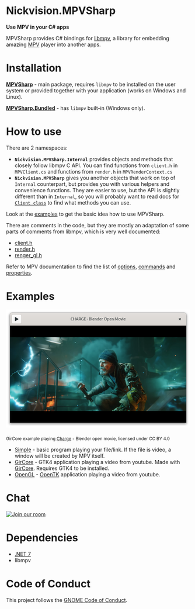 # Nickvision.MPVSharp

**Use MPV in your C# apps**

MPVSharp provides C# bindings for [libmpv](https://mpv.io/manual/master/#embedding-into-other-programs-libmpv), a library for embedding amazing [MPV](https://mpv.io/) player into another apps.

# Installation
**[MPVSharp](https://www.nuget.org/packages/Nickvision.MPVSharp/)** - main package, requires `libmpv` to be installed on the user system or provided together with your application (works on Windows and Linux).

**[MPVSharp.Bundled](https://www.nuget.org/packages/Nickvision.MPVSharp.Bundled/)** - has `libmpv` built-in (Windows only).

# How to use

There are 2 namespaces:
* **`Nickvision.MPVSharp.Internal`** provides objects and methods that closely follow libmpv C API. You can find functions from `client.h` in `MPVClient.cs` and functions from `render.h` in `MPVRenderContext.cs`
* **`Nickvision.MPVSharp`** gives you another objects that work on top of `Internal` counterpart, but provides you with various helpers and convenience functions. They are easier to use, but the API is slightly different than in `Internal`, so you will probably want to read docs for [`Client class`](api/Nickvision.MPVSharp.Client.html) to find what methods you can use.

Look at the [examples](#examples) to get the basic idea how to use MPVSharp.

There are comments in the code, but they are mostly an adaptation of some parts of comments from libmpv, which is very well documented:
* [client.h](https://github.com/mpv-player/mpv/blob/release/0.35/libmpv/client.h)
* [render.h](https://github.com/mpv-player/mpv/blob/release/0.35/libmpv/render.h)
* [renger_gl.h](https://github.com/mpv-player/mpv/blob/release/0.35/libmpv/render_gl.h)

Refer to MPV documentation to find the list of [options](https://mpv.io/manual/master/#options), [commands](https://mpv.io/manual/master/#list-of-input-commands) and [properties](https://mpv.io/manual/master/#properties).

# Examples

![GirCore Example](https://raw.githubusercontent.com/NickvisionApps/MPVSharp/main/Examples/GirCore/Screenshot.png)

<sub>GirCore example playing [Charge](https://www.youtube.com/watch?v=UXqq0ZvbOnk) - Blender open movie, licensed under CC BY 4.0</sub>

* [Simple](https://github.com/NickvisionApps/MPVSharp/tree/main/Examples/Simple) - basic program playing your file/link. If the file is video, a window will be created by MPV itself.
* [GirCore](https://github.com/NickvisionApps/MPVSharp/tree/main/Examples/GirCore) - GTK4 application playing a video from youtube. Made with [GirCore](https://github.com/gircore/gir.core). Requires GTK4 to be installed.
* [OpenGL](https://github.com/NickvisionApps/MPVSharp/tree/main/Examples/OpenGL) - [OpenTK](https://opentk.net/index.html) application playing a video from youtube.

# Chat
<a href='https://matrix.to/#/#nickvision:matrix.org'><img width='140' alt='Join our room' src='https://user-images.githubusercontent.com/17648453/196094077-c896527d-af6d-4b43-a5d8-e34a00ffd8f6.png'/></a>

# Dependencies
- [.NET 7](https://dotnet.microsoft.com/en-us/)
- libmpv

# Code of Conduct

This project follows the [GNOME Code of Conduct](https://wiki.gnome.org/Foundation/CodeOfConduct).
